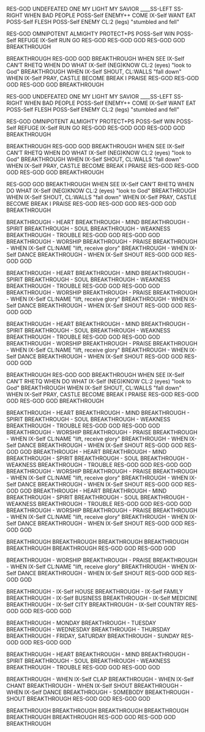 RES-GOD UNDEFEATED ONE
MY LIGHT MY SAVIOR
	____SS-LEFT SS-RIGHT
WHEN BAD PEOPLE POSS-Self ENEMY++
COME IX-Self WANT EAT POSS-Self FLESH
POSS-Self ENEMY CL:2 (legs) "stumbled and fell"

RES-GOD OMNIPOTENT ALMIGHTY
PROTECT+PS POSS-Self WIN
POSS-Self REFUGE IX-Self RUN GO RES-GOD
RES-GOD GOD
RES-GOD GOD BREAKTHROUGH

BREAKTHROUGH
RES-GOD GOD BREAKTHROUGH
WHEN SEE IX-Self CAN’T
	       RHETQ
WHEN DO WHAT IX-Self (NEG)KNOW
CL:2 (eyes) "look to God"
BREAKTHROUGH
WHEN IX-Self SHOUT, CL:WALLS "fall down"
WHEN IX-Self PRAY, CASTLE BECOME BREAK
I PRAISE RES-GOD
RES-GOD GOD
RES-GOD GOD BREAKTHROUGH

RES-GOD UNDEFEATED ONE
MY LIGHT MY SAVIOR
	____SS-LEFT SS-RIGHT
WHEN BAD PEOPLE POSS-Self ENEMY++
COME IX-Self WANT EAT POSS-Self FLESH
POSS-Self ENEMY CL:2 (legs) "stumbled and fell"

RES-GOD OMNIPOTENT ALMIGHTY
PROTECT+PS POSS-Self WIN
POSS-Self REFUGE IX-Self RUN GO RES-GOD
RES-GOD GOD
RES-GOD GOD BREAKTHROUGH

BREAKTHROUGH
RES-GOD GOD BREAKTHROUGH
WHEN SEE IX-Self CAN’T
	       RHETQ
WHEN DO WHAT IX-Self (NEG)KNOW
CL:2 (eyes) "look to God"
BREAKTHROUGH
WHEN IX-Self SHOUT, CL:WALLS "fall down"
WHEN IX-Self PRAY, CASTLE BECOME BREAK
I PRAISE RES-GOD
RES-GOD GOD
RES-GOD GOD BREAKTHROUGH

RES-GOD GOD BREAKTHROUGH
WHEN SEE IX-Self CAN’T
	       RHETQ
WHEN DO WHAT IX-Self (NEG)KNOW
CL:2 (eyes) "look to God"
BREAKTHROUGH
WHEN IX-Self SHOUT, CL:WALLS "fall down"
WHEN IX-Self PRAY, CASTLE BECOME BREAK
I PRAISE RES-GOD
RES-GOD GOD
RES-GOD GOD BREAKTHROUGH

BREAKTHROUGH - HEART
BREAKTHROUGH - MIND
BREAKTHROUGH - SPIRIT
BREAKTHROUGH - SOUL
BREAKTHROUGH - WEAKNESS
BREAKTHROUGH - TROUBLE
RES-GOD GOD
RES-GOD GOD
BREAKTHROUGH - WORSHIP
BREAKTHROUGH - PRAISE
BREAKTHROUGH - WHEN IX-Self CL:NAME "lift, receive glory"
BREAKTHROUGH - WHEN IX-Self DANCE
BREAKTHROUGH - WHEN IX-Self SHOUT
RES-GOD GOD
RES-GOD GOD

BREAKTHROUGH - HEART
BREAKTHROUGH - MIND
BREAKTHROUGH - SPIRIT
BREAKTHROUGH - SOUL
BREAKTHROUGH - WEAKNESS
BREAKTHROUGH - TROUBLE
RES-GOD GOD
RES-GOD GOD
BREAKTHROUGH - WORSHIP
BREAKTHROUGH - PRAISE
BREAKTHROUGH - WHEN IX-Self CL:NAME "lift, receive glory"
BREAKTHROUGH - WHEN IX-Self DANCE
BREAKTHROUGH - WHEN IX-Self SHOUT
RES-GOD GOD
RES-GOD GOD

BREAKTHROUGH - HEART
BREAKTHROUGH - MIND
BREAKTHROUGH - SPIRIT
BREAKTHROUGH - SOUL
BREAKTHROUGH - WEAKNESS
BREAKTHROUGH - TROUBLE
RES-GOD GOD
RES-GOD GOD
BREAKTHROUGH - WORSHIP
BREAKTHROUGH - PRAISE
BREAKTHROUGH - WHEN IX-Self CL:NAME "lift, receive glory"
BREAKTHROUGH - WHEN IX-Self DANCE
BREAKTHROUGH - WHEN IX-Self SHOUT
RES-GOD GOD
RES-GOD GOD

BREAKTHROUGH
RES-GOD GOD BREAKTHROUGH
WHEN SEE IX-Self CAN’T
	       RHETQ
WHEN DO WHAT IX-Self (NEG)KNOW
CL:2 (eyes) "look to God"
BREAKTHROUGH
WHEN IX-Self SHOUT, CL:WALLS "fall down"
WHEN IX-Self PRAY, CASTLE BECOME BREAK
I PRAISE RES-GOD
RES-GOD GOD
RES-GOD GOD BREAKTHROUGH

BREAKTHROUGH - HEART
BREAKTHROUGH - MIND
BREAKTHROUGH - SPIRIT
BREAKTHROUGH - SOUL
BREAKTHROUGH - WEAKNESS
BREAKTHROUGH - TROUBLE
RES-GOD GOD
RES-GOD GOD
BREAKTHROUGH - WORSHIP
BREAKTHROUGH - PRAISE
BREAKTHROUGH - WHEN IX-Self CL:NAME "lift, receive glory"
BREAKTHROUGH - WHEN IX-Self DANCE
BREAKTHROUGH - WHEN IX-Self SHOUT
RES-GOD GOD
RES-GOD GOD
BREAKTHROUGH - HEART
BREAKTHROUGH - MIND
BREAKTHROUGH - SPIRIT
BREAKTHROUGH - SOUL
BREAKTHROUGH - WEAKNESS
BREAKTHROUGH - TROUBLE
RES-GOD GOD
RES-GOD GOD
BREAKTHROUGH - WORSHIP
BREAKTHROUGH - PRAISE
BREAKTHROUGH - WHEN IX-Self CL:NAME "lift, receive glory"
BREAKTHROUGH - WHEN IX-Self DANCE
BREAKTHROUGH - WHEN IX-Self SHOUT
RES-GOD GOD
RES-GOD GOD
BREAKTHROUGH - HEART
BREAKTHROUGH - MIND
BREAKTHROUGH - SPIRIT
BREAKTHROUGH - SOUL
BREAKTHROUGH - WEAKNESS
BREAKTHROUGH - TROUBLE
RES-GOD GOD
RES-GOD GOD
BREAKTHROUGH - WORSHIP
BREAKTHROUGH - PRAISE
BREAKTHROUGH - WHEN IX-Self CL:NAME "lift, receive glory"
BREAKTHROUGH - WHEN IX-Self DANCE
BREAKTHROUGH - WHEN IX-Self SHOUT
RES-GOD GOD
RES-GOD GOD

BREAKTHROUGH
BREAKTHROUGH
BREAKTHROUGH
BREAKTHROUGH
BREAKTHROUGH
BREAKTHROUGH
RES-GOD GOD
RES-GOD GOD

BREAKTHROUGH - WORSHIP
BREAKTHROUGH - PRAISE
BREAKTHROUGH - WHEN IX-Self CL:NAME "lift, receive glory"
BREAKTHROUGH - WHEN IX-Self DANCE
BREAKTHROUGH - WHEN IX-Self SHOUT
RES-GOD GOD
RES-GOD GOD

BREAKTHROUGH - IX-Self HOUSE
BREAKTHROUGH - IX-Self FAMILY
BREAKTHROUGH - IX-Self BUSINESS
BREAKTHROUGH - IX-Self MEDICINE
BREAKTHROUGH - IX-Self CITY
BREAKTHROUGH - IX-Self COUNTRY
RES-GOD GOD
RES-GOD GOD


BREAKTHROUGH - MONDAY
BREAKTHROUGH - TUESDAY
BREAKTHROUGH - WEDNESDAY
BREAKTHROUGH - THURSDAY
BREAKTHROUGH - FRIDAY, SATURDAY
BREAKTHROUGH - SUNDAY
RES-GOD GOD
RES-GOD GOD

BREAKTHROUGH - HEART
BREAKTHROUGH - MIND
BREAKTHROUGH - SPIRIT
BREAKTHROUGH - SOUL
BREAKTHROUGH - WEAKNESS
BREAKTHROUGH - TROUBLE
RES-GOD GOD
RES-GOD GOD

BREAKTHROUGH - WHEN IX-Self CLAP
BREAKTHROUGH - WHEN IX-Self CHANT
BREAKTHROUGH - WHEN IX-Self SHOUT
BREAKTHROUGH - WHEN IX-Self DANCE
BREAKTHROUGH - SOMEBODY
BREAKTHROUGH - SHOUT BREAKTHROUGH
RES-GOD GOD
RES-GOD GOD

BREAKTHROUGH
BREAKTHROUGH
BREAKTHROUGH
BREAKTHROUGH
BREAKTHROUGH
BREAKTHROUGH
RES-GOD GOD
RES-GOD GOD BREAKTHROUGH

